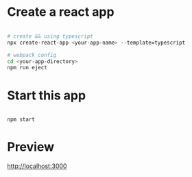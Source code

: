 
# Create a react app

```bash

# create && using typescript
npx create-react-app <your-app-name> --template=typescript

# webpack config
cd <your-app-directory>
npm run eject

```

# Start this app

```bash

npm start

```

# Preview

[http://localhost:3000](http://localhost:3000)
